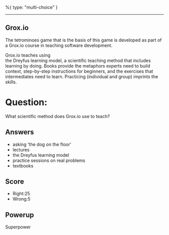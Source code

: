 %{
 type: "multi-choice"
}

---
## Grox.io
The tetrominoes game that is the basis of this game
is developed as part of a Grox.io course
in teaching software development.

Grox.io teaches using  
the Dreyfus learning model,
a scientific teaching method
that includes learning by doing.
Books provide the metaphors experts need to build context,
step-by-step instructions for beginners,
and the exercises that intermediates need to learn.
Practicing (individual and group) imprints the skills.

# Question:
What scientific method does Grox.io use to teach?

## Answers
- asking 'the dog on the floor'
- lectures
- the Dreyfus learning model
- practice sessions on real problems
- textbooks


## Score
- Right:25
- Wrong:5

## Powerup
Superpower
